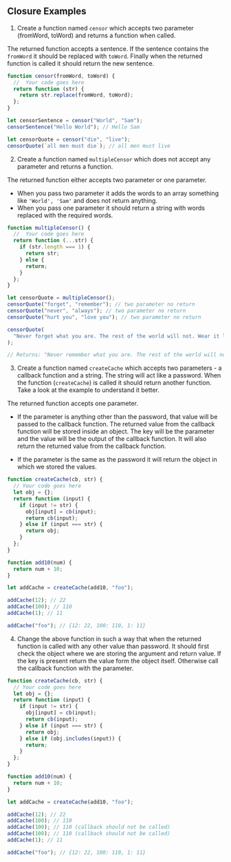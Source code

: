 ## Closure Examples

1. Create a function named `censor` which accepts two parameter (fromWord, toWord) and returns a function when called.

The returned function accepts a sentence. If the sentence contains the `fromWord` it should be replaced with `toWord`. Finally when the returned function is called it should return the new sentence.

```js
function censor(fromWord, toWord) {
  //  Your code goes here
  return function (str) {
    return str.replace(fromWord, toWord);
  };
}

let censorSentence = censor("World", "Sam");
censorSentence("Hello World"); // Hello Sam

let censorQuote = censor("die", "live");
censorQuote(`all men must die`); // all men must live
```

2. Create a function named `multipleCensor` which does not accept any parameter and returns a function.

The returned function either accepts two parameter or one parameter.

- When you pass two parameter it adds the words to an array something like `'World', 'Sam'` and does not return anything.
- When you pass one parameter it should return a string with words replaced with the required words.

```js
function multipleCensor() {
  //  Your code goes here
  return function (...str) {
    if (str.length === 1) {
      return str;
    } else {
      return;
    }
  };
}

let censorQuote = multipleCensor();
censorQuote("forget", "remember"); // two parameter no return
censorQuote("never", "always"); // two parameter no return
censorQuote("hurt you", "love you"); // two parameter no return

censorQuote(
  "Never forget what you are. The rest of the world will not. Wear it like armor, and it can never be used to hurt you."
);

// Returns: "Never remember what you are. The rest of the world will not. Wear it like armor, and it can always be used to love you."
```

3. Create a function named `createCache` which accepts two parameters - a callback function and a string. The string will act like a password. When the function (`createCache`) is called it should return another function. Take a look at the example to understand it better.

The returned function accepts one parameter.

- If the parameter is anything other than the password, that value will be passed to the callback function. The returned value from the callback function will be stored inside an object. The key will be the parameter and the value will be the output of the callback function. It will also return the returned value from the callback function.

- If the parameter is the same as the password it will return the object in which we stored the values.

```js
function createCache(cb, str) {
  // Your code goes here
  let obj = {};
  return function (input) {
    if (input != str) {
      obj[input] = cb(input);
      return cb(input);
    } else if (input === str) {
      return obj;
    }
  };
}

function add10(num) {
  return num + 10;
}

let addCache = createCache(add10, "foo");

addCache(12); // 22
addCache(100); // 110
addCache(1); // 11

addCache("foo"); // {12: 22, 100: 110, 1: 11}
```

4. Change the above function in such a way that when the returned function is called with any other value than password. It should first check the object where we are storing the argument and return value. If the key is present return the value form the object itself. Otherwise call the callback function with the parameter.

```js
function createCache(cb, str) {
  // Your code goes here
  let obj = {};
  return function (input) {
    if (input != str) {
      obj[input] = cb(input);
      return cb(input);
    } else if (input === str) {
      return obj;
    } else if (obj.includes(input)) {
      return;
    }
  };
}

function add10(num) {
  return num + 10;
}

let addCache = createCache(add10, "foo");

addCache(12); // 22
addCache(100); // 110
addCache(100); // 110 (callback should not be called)
addCache(100); // 110 (callback should not be called)
addCache(1); // 11

addCache("foo"); // {12: 22, 100: 110, 1: 11}
```
